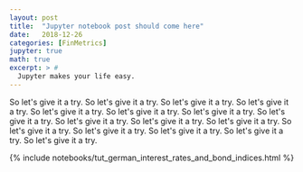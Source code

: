 ```yaml
---
layout: post
title:  "Jupyter notebook post should come here"
date:   2018-12-26
categories: [FinMetrics]
jupyter: true
math: true
excerpt: > #
  Jupyter makes your life easy.
---
```


So let's give it a try. So let's give it a try. So let's give it a
try. So let's give it a try. So let's give it a try. So let's give it
a try. So let's give it a try. So let's give it a try. So let's give
it a try. So let's give it a try. So let's give it a try. So let's
give it a try. So let's give it a try. So let's give it a try. So
let's give it a try. So let's give it a try. 

{% include notebooks/tut_german_interest_rates_and_bond_indices.html %}
